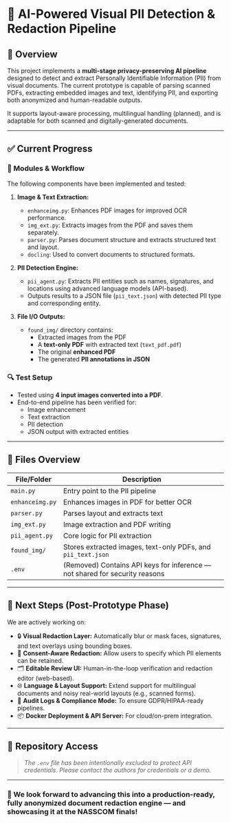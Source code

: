 # 🔐 AI-Powered Visual PII Detection & Redaction Pipeline

## 🧠 Overview

This project implements a **multi-stage privacy-preserving AI pipeline** designed to detect and extract Personally Identifiable Information (PII) from visual documents. The current prototype is capable of parsing scanned PDFs, extracting embedded images and text, identifying PII, and exporting both anonymized and human-readable outputs.

It supports layout-aware processing, multilingual handling (planned), and is adaptable for both scanned and digitally-generated documents.

---

## ✅ Current Progress

### 📁 Modules & Workflow

The following components have been implemented and tested:

1. **Image & Text Extraction:**
   - `enhanceimg.py`: Enhances PDF images for improved OCR performance.
   - `img_ext.py`: Extracts images from the PDF and saves them separately.
   - `parser.py`: Parses document structure and extracts structured text and layout.
   - `docling`: Used to convert documents to structured formats.

2. **PII Detection Engine:**
   - `pii_agent.py`: Extracts PII entities such as names, signatures, and locations using advanced language models (API-based).
   - Outputs results to a JSON file (`pii_text.json`) with detected PII type and corresponding entity.

3. **File I/O Outputs:**
   - `found_img/` directory contains:
     - Extracted images from the PDF
     - A **text-only PDF** with extracted text (`text_pdf.pdf`)
     - The original **enhanced PDF**
     - The generated **PII annotations in JSON**

### 🔍 Test Setup

- Tested using **4 input images converted into a PDF**.
- End-to-end pipeline has been verified for:
  - Image enhancement
  - Text extraction
  - PII detection
  - JSON output with extracted entities

---

## 📌 Files Overview

| File/Folder            | Description                                                                 |
|------------------------|-----------------------------------------------------------------------------|
| `main.py`              | Entry point to the PII pipeline                                             |
| `enhanceimg.py`        | Enhances images in PDF for better OCR                                       |
| `parser.py`            | Parses layout and extracts text                                             |
| `img_ext.py`           | Image extraction and PDF writing                                            |
| `pii_agent.py`         | Core logic for PII extraction                                               |
| `found_img/`           | Stores extracted images, text-only PDFs, and `pii_text.json`                |
| `.env`                 | (Removed) Contains API keys for inference — not shared for security reasons |

---

## 🚧 Next Steps (Post-Prototype Phase)

We are actively working on:
- 🔒 **Visual Redaction Layer:** Automatically blur or mask faces, signatures, and text overlays using bounding boxes.
- 🧩 **Consent-Aware Redaction:** Allow users to specify which PII elements can be retained.
- 🗂 **Editable Review UI:** Human-in-the-loop verification and redaction editor (web-based).
- 🌐 **Language & Layout Support:** Extend support for multilingual documents and noisy real-world layouts (e.g., scanned forms).
- 🔎 **Audit Logs & Compliance Mode:** To ensure GDPR/HIPAA-ready pipelines.
- 📦 **Docker Deployment & API Server:** For cloud/on-prem integration.

---

## 🔗 Repository Access

> *The `.env` file has been intentionally excluded to protect API credentials. Please contact the authors for credentials or a demo.*

---

### 🙌 We look forward to advancing this into a production-ready, fully anonymized document redaction engine — and showcasing it at the NASSCOM finals!

